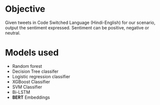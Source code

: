 # Objective

Given tweets in Code Switched Language (Hindi-English) for our scenario, output the sentiment expressed. Sentiment
can be positive, negative or neutral.

# Models used 

- Random forest 
- Decision Tree classifer 
- Logistic regression classifier 
- XGBoost Classifier 
- SVM Classifier
- Bi-LSTM
- **BERT** Embeddings
